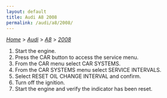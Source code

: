 ```yaml
---
layout: default
title: Audi A8 2008
permalink: /audi/a8/2008/
---
```

[*Home*](/) > [*Audi*](/audi/) > [*A8*](/audi/a8/) > [*2008*](/audi/a8/2008/)
1. Start the engine.
2. Press the CAR button to access the service menu.
3. From the CAR menu select CAR SYSTEMS.
4. From the CAR SYSTEMS menu select SERVICE INTERVALS.
5. Select RESET OIL CHANGE INTERVAL and confirm.
6. Turn off the ignition.
7. Start the engine and verify the indicator has been reset.
